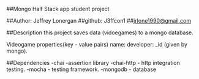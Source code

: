 ##Mongo Half Stack app student project

##Author: Jeffrey Lonergan
##github: J3ffcon1
##jrlone1990@gmail.com

##Description
this project saves data (vidoegames) to a mongo database.

Videogame properties(key - value pairs)
name:
developer:
_id (given by mongo).

##Dependencies
-chai -assertion library
-chai-http - http integration testing.
-mocha - testing framework.
-mongodb - database
